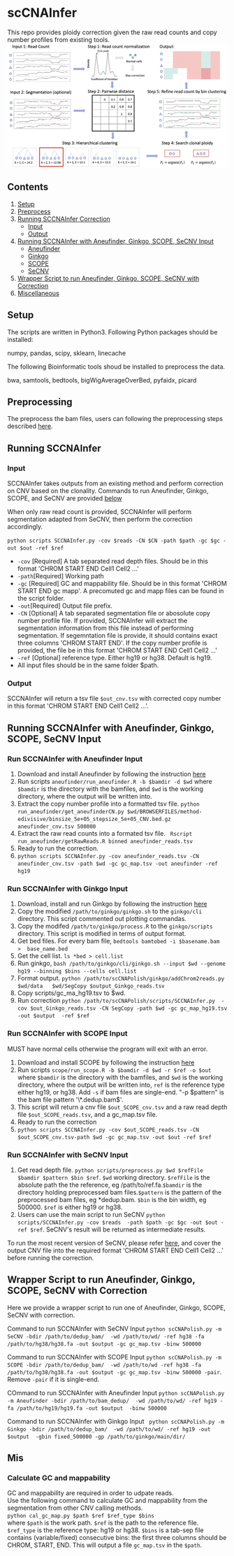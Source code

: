 # scCNAInfer
This repo provides ploidy correction given the raw read counts and copy number profiles from existing tools.
![alt text](https://github.com/compbio-mallory/SCCNAInfer/blob/main/SCCNAInfer.png)
## Contents
1. [Setup](#setup)
2. [Preprocess](#pre)
3. [Running SCCNAInfer Correction](#runSCCNAInfer)
	- [Input](#input)
	- [Output](#output)
4. [Running SCCNAInfer with Aneufinder, Ginkgo, SCOPE, SeCNV Input](#runothers)
   - [Aneufinder](#aneufinder)
   - [Ginkgo](#ginkgo)
   - [SCOPE](#scope)
   - [SeCNV](#secnv)
5. [Wrapper Script to run Aneufinder, Ginkgo, SCOPE, SeCNV with Correction](#wrapper)
6. [Miscellaneous](#mis)

<a name="setup"></a>
## Setup

The scripts are written in Python3. Following Python packages should be installed:

numpy, pandas, scipy, sklearn, linecache

The following Bioinformatic tools shoud be installed to preprocess the data. 

bwa, samtools, bedtools, bigWigAverageOverBed, pyfaidx, picard
<a name="pre"></a>
## Preprocessing
The preprocess the bam files, users can following the preprocessing steps described [here](https://github.com/deepomicslab/SeCNV).
<a name="runSCCNAInfer"></a>
## Running SCCNAInfer

<a name="input"></a>
### Input
SCCNAInfer takes outputs from an existing method and perform correction on CNV based on the clonality. Commands to run Aneufinder, Ginkgo, SCOPE, and SeCNV are provided [below](#runothers) 

When only raw read count is provided, SCCNAInfer will perform segmentation adapted from SeCNV, then perform the correction accordingly. 

`python scripts SCCNAInfer.py -cov $reads -CN $CN -path $path -gc $gc -out $out -ref $ref`
- `-cov` [Required] A tab separated read depth files. Should be in this format 'CHROM START END Cell1 Cell2 ...'
- `-path`[Required] Working path
- `-gc` [Required] GC and mappability file. Should be in this format 'CHROM START END gc mapp'. A precomuted gc and mapp files can be found in the script folder.
- `-out`[Required] Output file prefix.
- `-CN` [Optional] A tab separated segmentation file or abosolute copy number profile file. If provided, SCCNAInfer will extract the segmentation information from this file instead of performing segmentation. If segemntation file is provide, it should contains exact three columns 'CHROM START END'. If the copy number profile is provided, the file be in this format 'CHROM START END Cell1 Cell2 ...'
- `-ref` [Optional] reference type. Either hg19 or hg38. Default is hg19. 
- All input files should be in the same folder $path. 

<a name="output"></a>
### Output
SCCNAInfer will return a tsv file `$out_cnv.tsv` with corrected copy number in this format 'CHROM START END Cell1 Cell2 ...'.

<a name="runothers"></a>
## Running SCCNAInfer with Aneufinder, Ginkgo, SCOPE, SeCNV Input
<a name="aneufinder"></a>
### Run SCCNAInfer with Aneufinder Input
1. Download and install Aneufinder by following the instruction [here](https://github.com/ataudt/aneufinder)
2. Run scripts `aneufinder/run_aneufinder.R -b $bamdir -d $wd` where `$bamdir` is the directory with the bamfiles, and `$wd` is the working directory, where the output will be written into.
3. Extract the copy number profile into a formatted tsv file. `python run_aneufinder/get_aneufinderCN.py $wd/BROWSERFILES/method-edivisive/binsize_5e+05_stepsize_5e+05_CNV.bed.gz aneufinder_cnv.tsv 500000`
4. Extract the raw read counts into a formated tsv file. `
Rscript run_aneufinder/getRawReads.R binned aneufinder_reads.tsv`
5. Ready to run the correction.
6. `python scripts SCCNAInfer.py -cov aneufinder_reads.tsv -CN aneufinder_cnv.tsv -path $wd -gc gc_map.tsv -out aneufinder -ref hg19`
<a name="ginkgo"></a>
### Run SCCNAInfer with Ginkgo Input
1. Download, install and run Ginkgo by following the instruction [here](https://github.com/compbiofan/SingleCellCNABenchmark#ginkgo)
2. Copy the modified `/path/to/ginkgo/ginkgo.sh` to the `ginkgo/cli` directory. This script commented out plotting commandas.
3. Copy the modifed `/path/to/ginkgo/process.R` to the `ginkgo/scripts` directory. This script is modified in terms of output format. 
4. Get bed files. For every bam file, `bedtools bamtobed -i $basename.bam  >  base_name.bed`
5. Get the cell list. `ls *bed > cell.list` 
6. Run ginkgo, `bash /path/to/ginkgo/cli/ginkgo.sh --input $wd --genome hg19 --binning $bins --cells cell.list`
7. Format output. `python /path/to/scCNAPolish/ginkgo/addChrom2reads.py  $wd/data   $wd/SegCopy $output_Ginkgo_reads.tsv` 
8. Copy scripts/gc_ma_hg19.tsv to $wd.
9. Run correction `python /path/to/scCNAPolish/scripts/SCCNAInfer.py  -cov $out_Ginkgo_reads.tsv -CN SegCopy -path $wd -gc gc_map_hg19.tsv  -out $output  -ref $ref`

<a name="scope"></a>
### Run SCCNAInfer with SCOPE Input
MUST have normal cells otherwise the program will exit with an error. 
1. Download and install SCOPE by following the instruction [here](https://github.com/rujinwang/SCOPE/tree/master)
2. Run scripts `scope/run_scope.R -b $bamdir -d $wd -r $ref -o $out ` where `$bamdir` is the directory with the bamfiles, and `$wd` is the working directory, where the output will be written into, `ref` is the reference type either hg19, or hg38. Add `-s` if bam files are single-end. "-p $pattern" is the bam file pattern '\*.dedup.bam$'.
3. This script will return a cnv file `$out_SCOPE_cnv.tsv` and a raw read depth file `$out_SCOPE_reads.tsv`, and a gc_map.tsv file.
4. Ready to run the correction
5.  `python scripts SCCNAInfer.py -cov $out_SCOPE_reads.tsv -CN $out_SCOPE_cnv.tsv-path $wd -gc gc_map.tsv -out $out -ref $ref`
<a name="secnv"></a>
### Run SCCNAInfer with SeCNV Input
1. Get read depth file. `python scripts/preprocess.py $wd $refFile $bamdir $pattern $bin $ref`. `$wd` working directory. `$refFile` is the absolute path the the reference, eg /path/to/ref.fa.`$bamdir` is the directory holding preprocessed bam files.`$pattern` is the pattern of the preprocessed bam files, eg \*dedup.bam. `$bin` is the bin width, eg 500000. `$ref` is either hg19 or hg38. 
2. Users can use the main script to run SeCNV `python scripts/SCCNAInfer.py -cov $reads  -path $path -gc $gc -out $out -ref $ref`. SeCNV's result will be returned as intermediate results. 

To run the most recent version of SeCNV, please refer [here](https://github.com/deepomicslab/SeCNV), and cover the output CNV file into the required format 'CHROM START END Cell1 Cell2 ...' before running the correction. 

<a name="wrapper"></a>
## Wrapper Script to run Aneufinder, Ginkgo, SCOPE, SeCNV with Correction
Here we provide a wrapper script to run one of  Aneufinder, Ginkgo, SCOPE, SeCNV with correction. 

Command to run SCCNAInfer with SeCNV Input `python scCNAPolish.py -m SeCNV -bdir /path/to/dedup_bam/  -wd /path/to/wd/ -ref hg38 -fa /path/to/hg38/hg38.fa -out $output -gc gc_map.tsv -binw 500000 `

Command to run SCCNAInfer with SCOPE Input `python scCNAPolish.py -m SCOPE -bdir /path/to/dedup_bam/  -wd /path/to/wd -ref hg38 -fa /path/to/hg38/hg38.fa -out $output -gc gc_map.tsv -binw 500000 -pair`. Remove `-pair` if it is single-end. 

COmmand to run SCCNAInfer with Aneufinder Input `python scCNAPolish.py -m Aneufinder -bdir /path/to/bam_dedup/  -wd /path/to/wd/ -ref hg19 -fa /path/to/hg19/hg19.fa -out $output  -binw 500000`

Command to run SCCNAInfer with Ginkgo Input ` python scCNAPolish.py -m Ginkgo -bdir /path/to/dedup_bam/  -wd /path/to/wd/ -ref hg19 -out $output  -gbin fixed_500000 -gp /path/to/ginkgo/main/dir/`

<a name="mis"></a>
## Mis
### Calculate GC and mappability
GC and mappability are required in order to udpate reads.</br>
Use the following command to calculate GC and mappability from the segmentation from other CNV calling methods. </br>
`python cal_gc_map.py $path $ref $ref_type $bins` </br>
where `$path` is the work path. `$ref` is the path to the reference file. `$ref_type` is the reference type: hg19 or hg38. `$bins` is a tab-sep file contains (variable/fixed) consecutive bins: the first three columns should be CHROM, START, END. This will output a file `gc_map.tsv` in the `$path`. 
